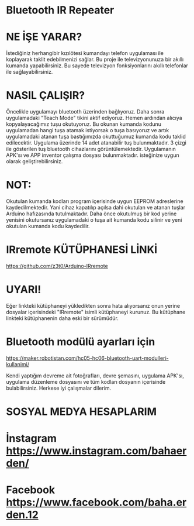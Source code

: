 # Bluetooth IR Repeater
# NE İŞE YARAR?
İstediğiniz herhangibir kızılötesi kumandayı telefon uygulaması ile koplayarak taklit edebilmenizi sağlar. Bu proje ile televizyonunuza bir akıllı kumanda yapabilirsiniz. Bu sayede televizyon fonksiyonlarını akıllı telefonlar ile sağlayabilirsiniz. 

# NASIL ÇALIŞIR?
Öncelikle uygulamayı bluetooth üzerinden bağlıyoruz. Daha sonra uygulamadaki "Teach Mode"
tikini aktif ediyoruz. Hemen ardından alıcıya kopyalayacağımız tuşu okutuyoruz. Bu okunan kumanda kodunu uygulamadan 
hangi tuşa atamak istiyorsak o tuşa basıyoruz ve artık uygulamadaki atanan tuşa bastığımızda 
okuttuğumuz kumanda kodu taklid edilecektir. Uygulama üzerinde 14 adet atanabilir tuş bulunmaktadır. 3 çizgi ile
gösterilen tuş bluetooth cihazlarını görüntülemektedir. Uygulamanın APK'sı ve  APP inventor çalışma dosyası bulunmaktadır.
isteğinize uygun olarak geliştirebilirsiniz.

# NOT:
Okutulan kumanda kodları program içerisinde uygun EEPROM adreslerine kaydedilmektedir. Yani cihaz kapatılıp açılsa dahi okutulan ve atanan tuşlar Arduino hafızasında tutulmaktadır. Daha önce okutulmuş bir kod yerine yenisini okutursanız uygulamadaki o tuşa ait kumanda kodu silinir ve yeni okutulan kumanda kodu kaydedilir.

# IRremote KÜTÜPHANESİ LİNKİ
https://github.com/z3t0/Arduino-IRremote

# UYARI!
Eğer linkteki kütüphaneyi yükledikten sonra hata alıyorsanız onun yerine dosyalar içerisindeki "IRremote" isimli kütüphaneyi kurunuz. Bu kütüphane linkteki kütüphanenin daha eski bir sürümüdür.

# Bluetooth modülü ayarları için
https://maker.robotistan.com/hc05-hc06-bluetooth-uart-modulleri-kullanimi/

Kendi yaptığım devreme ait fotoğrafları, devre şemasını, uygulama APK'sı, uygulama düzenleme dosyasını ve tüm kodları dosyanın içerisinde bulabilirsiniz. Herkese iyi çalışmalar dilerim.

# SOSYAL MEDYA HESAPLARIM
# İnstagram https://www.instagram.com/bahaerden/
# Facebook https://www.facebook.com/baha.erden.12
